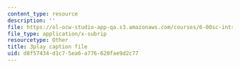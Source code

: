 ```yaml
---
content_type: resource
description: ''
file: https://ol-ocw-studio-app-qa.s3.amazonaws.com/courses/6-00sc-introduction-to-computer-science-and-programming-spring-2011/d8f57434d1c75ea6a776620fae9d2c77_5gt2WDBl8-0.vtt
file_type: application/x-subrip
resourcetype: Other
title: 3play caption file
uid: d8f57434-d1c7-5ea6-a776-620fae9d2c77
---
```


